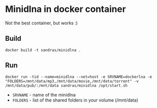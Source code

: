 
# Minidlna in docker container

Not the best container, but works :)

## Build

```
docker build -t sandras/minidlna .
```

## Run

```
docker run -tid --name=minidlna --net=host -e SRVNAME=dockerlna -e "FOLDERS=/mnt/data/mp3,/mnt/data/movie,/mnt/data/torrent" -v /mnt/data/pub/:/mnt/data sandras/minidlna /opt/start.sh
```

  - `SRVNAME` - name of the minidlna
  - `FOLDERS` - list of the shared folders in your volume (/mnt/data)

